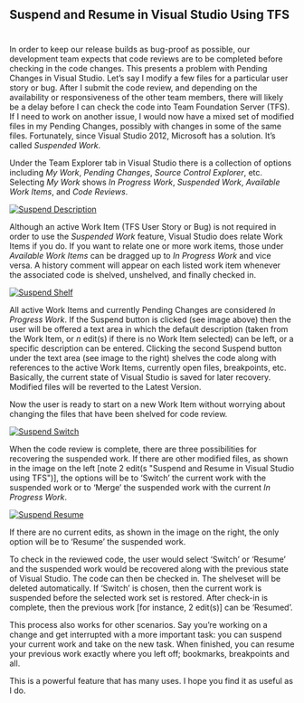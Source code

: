 

## Suspend and Resume in Visual Studio Using TFS
#
In order to keep our release builds as bug-proof as possible, our development team expects that code reviews are to be completed before checking in the code changes. This presents a problem with Pending Changes in Visual Studio. Let’s say I modify a few files for a particular user story or bug. After I submit the code review, and depending on the availability or responsiveness of the other team members, there will likely be a delay before I can check the code into Team Foundation Server (TFS). If I need to work on another issue, I would now have a mixed set of modified files in my Pending Changes, possibly with changes in some of the same files. Fortunately, since Visual Studio 2012, Microsoft has a solution. It’s called _Suspended Work_.

Under the Team Explorer tab in Visual Studio there is a collection of options including _My Work_, _Pending Changes_, _Source Control Explorer_, etc. Selecting _My Work_ shows _In Progress Work_, _Suspended Work_, _Available Work Items_, and _Code Reviews_.

[![Suspend Description](https://intellitect.com/wp-content/uploads/2015/04/Suspend-Description.png)](https://intellitect.com/wp-content/uploads/2015/04/Suspend-Description.png "Suspend and Resume in Visual Studio using TFS")

Although an active Work Item (TFS User Story or Bug) is not required in order to use the _Suspended Work_ feature, Visual Studio does relate Work Items if you do. If you want to relate one or more work items, those under _Available Work Items_ can be dragged up to _In Progress Work_ and vice versa. A history comment will appear on each listed work item whenever the associated code is shelved, unshelved, and finally checked in.

[![Suspend Shelf](https://intellitect.com/wp-content/uploads/2015/04/Suspend-Shelf.png)](https://intellitect.com/wp-content/uploads/2015/04/Suspend-Shelf.png "Suspend and Resume in Visual Studio using TFS")

All active Work Items and currently Pending Changes are considered _In Progress Work_. If the Suspend button is clicked (see image above) then the user will be offered a text area in which the default description (taken from the Work Item, or _n_ edit(s) if there is no Work Item selected) can be left, or a specific description can be entered. Clicking the second Suspend button under the text area (see image to the right) shelves the code along with references to the active Work Items, currently open files, breakpoints, etc. Basically, the current state of Visual Studio is saved for later recovery. Modified files will be reverted to the Latest Version.

Now the user is ready to start on a new Work Item without worrying about changing the files that have been shelved for code review.

[![Suspend Switch](https://intellitect.com/wp-content/uploads/2015/04/Suspend-Switch.png)](https://intellitect.com/wp-content/uploads/2015/04/Suspend-Switch.png) 

When the code review is complete, there are three possibilities for recovering the suspended work. If there are other modified files, as shown in the image on the left [note 2 edit(s "Suspend and Resume in Visual Studio using TFS")], the options will be to ‘Switch’ the current work with the suspended work or to ‘Merge’ the suspended work with the current _In Progress Work_.

[![Suspend Resume](https://intellitect.com/wp-content/uploads/2015/04/Suspend-Resume.png)](https://intellitect.com/wp-content/uploads/2015/04/Suspend-Resume.png "Suspend and Resume in Visual Studio using TFS")

If there are no current edits, as shown in the image on the right, the only option will be to ‘Resume’ the suspended work.

To check in the reviewed code, the user would select ‘Switch’ or ‘Resume’ and the suspended work would be recovered along with the previous state of Visual Studio. The code can then be checked in. The shelveset will be deleted automatically. If ‘Switch’ is chosen, then the current work is suspended before the selected work set is restored. After check-in is complete, then the previous work [for instance, 2 edit(s)] can be ‘Resumed’.

This process also works for other scenarios. Say you’re working on a change and get interrupted with a more important task: you can suspend your current work and take on the new task. When finished, you can resume your previous work exactly where you left off; bookmarks, breakpoints and all.

This is a powerful feature that has many uses. I hope you find it as useful as I do.

